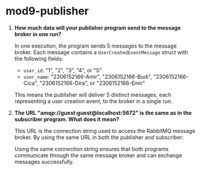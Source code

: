 # mod9-publisher

1. **How much data will your publisher program send to the message broker in one run?**

    In one execution, the program sends 5 messages to the message broker. Each message contains a `UserCreatedEventMessage` struct with the following fields:
    
    - `user_id`: "1", "2", "3", "4", or "5"
    - `user_name`: "2306152166-Amir", "2306152166-Budi", "2306152166-Cica", "2306152166-Dira", or "2306152166-Emir"

    This means the publisher will deliver 5 distinct messages, each representing a user creation event, to the broker in a single run.

2. **The URL "amqp://guest:guest@localhost:5672" is the same as in the subscriber program. What does it mean?**

    This URL is the connection string used to access the RabbitMQ message broker. By using the same URL in both the publisher and subscriber:

    Using the same connection string ensures that both programs communicate through the same message broker and can exchange messages successfully.